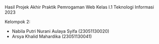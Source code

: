 Hasil Projek Akhir Praktik Pemrogaman Web Kelas I.1 Teknologi Informasi 2023

Kelompok 2:
- Nabila Putri Nurani Aulaya Syifa (23051130020)
- Arsya Khalid Mahardika (23051130041)
